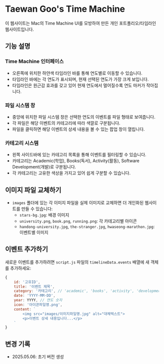 # Taewan Goo's Time Machine

이 웹사이트는 Mac의 Time Machine UI를 모방하여 만든 개인 포트폴리오/타임라인 웹사이트입니다.

## 기능 설명

### Time Machine 인터페이스

- 오른쪽에 위치한 하얀색 타임라인 바를 통해 연도별로 이동할 수 있습니다.
- 타임라인 바에는 각 연도가 표시되며, 현재 선택된 연도가 가장 크게 보입니다.
- 타임라인은 원근감 효과를 갖고 있어 현재 연도에서 멀어질수록 연도 마커가 작아집니다.

### 파일 시스템 창

- 중앙에 위치한 파일 시스템 창은 선택한 연도의 이벤트를 파일 형태로 보여줍니다.
- 각 파일은 해당 이벤트의 카테고리에 따라 색깔로 구분됩니다.
- 파일을 클릭하면 해당 이벤트의 상세 내용을 볼 수 있는 팝업 창이 열립니다.

### 카테고리 시스템

- 왼쪽 사이드바에 있는 카테고리 목록을 통해 이벤트를 필터링할 수 있습니다.
- 카테고리는 Academic(학업), Books(독서), Activity(활동), Software Development(개발)로 구분됩니다.
- 각 카테고리는 고유한 색상을 가지고 있어 쉽게 구분할 수 있습니다.

## 이미지 파일 교체하기

- `images` 폴더에 있는 각 이미지 파일을 실제 이미지로 교체하면 더 개인화된 웹사이트를 만들 수 있습니다:
  - `stars-bg.jpg`: 배경 이미지
  - `university.png`, `book.png`, `running.png`: 각 카테고리별 아이콘
  - `handong-university.jpg`, `the-stranger.jpg`, `hwaseong-marathon.jpg`: 이벤트별 이미지

## 이벤트 추가하기

새로운 이벤트를 추가하려면 `script.js` 파일의 `timelineData.events` 배열에 새 객체를 추가하세요:

```javascript
{
    id: '고유ID',
    title: '이벤트 제목',
    category: '카테고리', // 'academic', 'books', 'activity', 'development' 중 하나
    date: 'YYYY-MM-DD',
    year: YYYY, // 연도 숫자
    icon: '아이콘파일명.png',
    content: `
        <img src="images/이미지파일명.jpg" alt="대체텍스트">
        <p>이벤트 상세 내용입니다...</p>
    `
}
```

## 변경 기록

- 2025.05.06: 초기 버전 생성